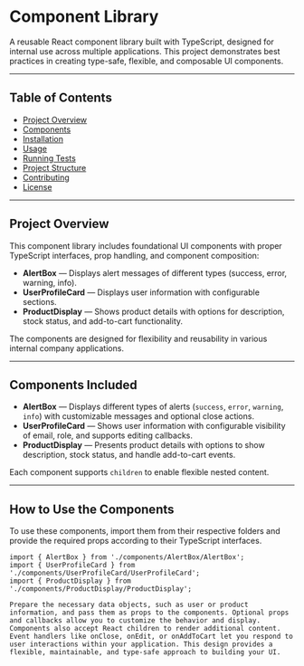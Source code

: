 # Component Library

A reusable React component library built with TypeScript, designed for internal use across multiple applications. This project demonstrates best practices in creating type-safe, flexible, and composable UI components.

---

## Table of Contents

- [Project Overview](#project-overview)  
- [Components](#components)  
- [Installation](#installation)  
- [Usage](#usage)  
- [Running Tests](#running-tests)  
- [Project Structure](#project-structure)  
- [Contributing](#contributing)  
- [License](#license)  

---

## Project Overview

This component library includes foundational UI components with proper TypeScript interfaces, prop handling, and component composition:

- **AlertBox** — Displays alert messages of different types (success, error, warning, info).
- **UserProfileCard** — Displays user information with configurable sections.
- **ProductDisplay** — Shows product details with options for description, stock status, and add-to-cart functionality.

The components are designed for flexibility and reusability in various internal company applications.

---

## Components Included

- **AlertBox** — Displays different types of alerts (`success`, `error`, `warning`, `info`) with customizable messages and optional close actions.
- **UserProfileCard** — Shows user information with configurable visibility of email, role, and supports editing callbacks.
- **ProductDisplay** — Presents product details with options to show description, stock status, and handle add-to-cart events.

Each component supports `children` to enable flexible nested content.

---

## How to Use the Components

To use these components, import them from their respective folders and provide the required props according to their TypeScript interfaces. 
```tsx
import { AlertBox } from './components/AlertBox/AlertBox';
import { UserProfileCard } from './components/UserProfileCard/UserProfileCard';
import { ProductDisplay } from './components/ProductDisplay/ProductDisplay';

Prepare the necessary data objects, such as user or product information, and pass them as props to the components. Optional props and callbacks allow you to customize the behavior and display. Components also accept React children to render additional content. Event handlers like onClose, onEdit, or onAddToCart let you respond to user interactions within your application. This design provides a flexible, maintainable, and type-safe approach to building your UI.
